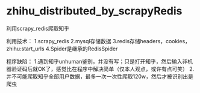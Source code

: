 # zhihu_distributed_by_scrapyRedis
利用scrapy_redis爬取知乎

利用技术：
    1.scrapy_redis
    2.mysql存储数据
    3.redis存储headers，cookies，zhihu:start_urls
    4.Spider是继承的RedisSpider
    


程序缺陷：
    1.遇到知乎unhuman鉴别，并没有写；只是打开知乎，然后输入非机器验证码后就OK了，感觉比在程序中解决简单（仅本人观点，或许有点可笑）
    2.并不可能爬取知乎全部用户数据，最多一次一次性爬取120w，然后才被识别出是爬虫

   


